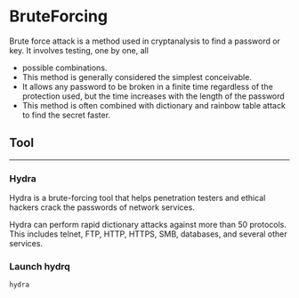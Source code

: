# BruteForcing
Brute force attack is a method used in cryptanalysis to find a password or key. It involves testing, one by one, all 
* possible combinations. 
* This method is generally considered the simplest conceivable.
* It allows any password to be broken in a finite time regardless of the protection used, but the time increases with the length of the password
* This method is often combined with dictionary and rainbow table attack to find the secret faster.

## Tool
<hr>

### Hydra
Hydra is a brute-forcing tool that helps penetration testers and ethical hackers crack the passwords of network services.

Hydra can perform rapid dictionary attacks against more than 50 protocols. This includes telnet, FTP, HTTP, HTTPS, SMB, databases, and several other services.

### Launch hydrq

```bash
hydra
```